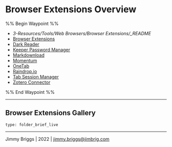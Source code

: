 # Browser Extensions Overview

%% Begin Waypoint %%

* *3-Resources/Tools/Web Browsers/Browser Extensions/_README*
* [Browser Extensions](Browser%20Extensions.md)
* [Dark Reader](Dark%20Reader.md)
* [Keeper Password Manager](Keeper%20Password%20Manager.md)
* [Markdownload](Markdownload.md)
* [Momentum](Momentum.md)
* [OneTab](OneTab.md)
* [Raindrop.io](Raindrop.io.md)
* [Tab Session Manager](Tab%20Session%20Manager.md)
* [Zotero Connector](Zotero%20Connector.md)

%% End Waypoint %%

---

## Browser Extensions Gallery

````ccard
type: folder_brief_live
````

---

Jimmy Briggs | 2022 | <jimmy.briggs@jimbrig.com>
